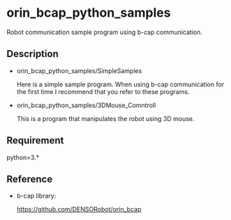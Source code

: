 # orin_bcap_python_samples

Robot communication sample program using b-cap communication.  

## Description  

- orin_bcap_python_samples/SimpleSamples  

  Here is a simple sample program. When using b-cap communication for the first time I recommend that you refer to these programs.  

- orin_bcap_python_samples/3DMouse_Comntroll  

  This is a program that manipulates the robot using 3D mouse.  
  
## Requirement

python=3.*  

## Reference

- b-cap library:  
  
  <https://github.com/DENSORobot/orin_bcap>  
